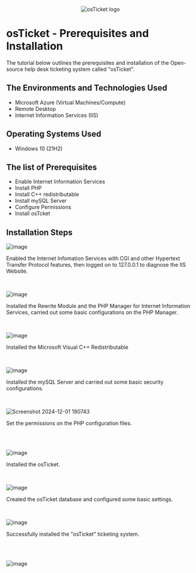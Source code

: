 <p align="center">
<img src="https://i.imgur.com/Clzj7Xs.png" alt="osTicket logo"/>
</p>

<h1>osTicket - Prerequisites and Installation</h1>
The tutorial below outlines the prerequisites and installation of the Open-source help desk ticketing system called "osTicket".<br />

<h2>The Environments and Technologies Used</h2>

- Microsoft Azure (Virtual Machines/Compute)
- Remote Desktop
- Internet Information Services (IIS)

<h2>Operating Systems Used </h2>

- Windows 10</b> (21H2)

<h2>The list of Prerequisites</h2>

- Enable Internet Information Services
- Install PHP 
- Install C++ redistributable
- Install mySQL Server
- Configure Permissions
- Install osTcket



<h2>Installation Steps</h2>

![image](https://github.com/user-attachments/assets/996bafca-027e-4251-b5e9-9a02abff2541)

<p>
Enabled the Internet Infomation Services with CGI and other Hypertext Transfer Protocol features, then logged on to 127.0.0.1 to diagnose the IIS Website.
</p>
<br />

<p>

![image](https://github.com/user-attachments/assets/725a8151-6920-4b42-85f9-2b4aa0b8106a)

</p>
<p>
Installed the Rewrite Module and the PHP Manager for Internet Information Services, carried out some basic configurations on the PHP Manager.
</p>
<br />

<p>

![image](https://github.com/user-attachments/assets/730650c9-cff6-445d-86ca-1554f34520a9)

</p>
<p>
Installed the Microsoft Visual C++ Redistributable
</p>
<br />
<p>

![image](https://github.com/user-attachments/assets/cccb82b1-d363-4180-8c77-46f7ee266bce)

</p>
<p>
Installed the mySQL Server and carried out some basic security configurations.
</p>
<br />

<p>

![Screenshot 2024-12-01 190743](https://github.com/user-attachments/assets/38d63a66-ff32-43ae-8567-ab0147287810)


</p>
<p>
Set the permissions on the PHP configuration files.
</p>
<br />

<br />
<p>

![image](https://github.com/user-attachments/assets/ea7d9418-538a-4cf9-a812-9232f96908a5)


</p>
<p>
Installed the osTicket.
</p>
<br />

<p>


![image](https://github.com/user-attachments/assets/d9e665af-8d52-4fcd-9bbe-161d12d071ee)

</p>
<p>
Created the osTicket database and configured some basic settings.
</p>
<br />
<p>

  ![image](https://github.com/user-attachments/assets/1368f41b-66c3-48c3-8710-9165a43ebe46)
</p>
<p>
  Successfully installed the "osTicket" ticketing system.
</p>

<br />

<br />

![image](https://github.com/user-attachments/assets/be2b5408-c790-45ae-8d08-d7ade75d9fe3)
